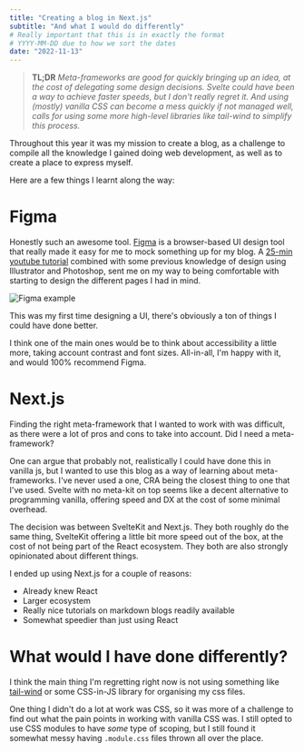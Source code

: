 ```yaml
---
title: "Creating a blog in Next.js"
subtitle: "And what I would do differently"
# Really important that this is in exactly the format 
# YYYY-MM-DD due to how we sort the dates
date: "2022-11-13"
---
```


> **TL;DR** *Meta-frameworks are good for quickly bringing up an idea, at the cost of delegating some design decisions. Svelte could have been a way to achieve faster speeds, but I don't really regret it. And using (mostly) vanilla CSS can become a mess quickly if not managed well, calls for using some more high-level libraries like tail-wind to simplify this process.*

Throughout this year it was my mission to create a blog, as a challenge to compile all the knowledge I gained doing web development, as well as to create a place to express myself. 

Here are a few things I learnt along the way:

# Figma

Honestly such an awesome tool. [Figma](https://www.figma.com/) is a browser-based UI design tool that really made it easy for me to mock something up for my blog. A [25-min youtube tutorial](https://www.youtube.com/watch?v=FTFaQWZBqQ8) combined with some previous knowledge of design using Illustrator and Photoshop, sent me on my way to being comfortable with starting to design the different pages I had in mind. 

![Figma example](/images/posts/2021-02-02-nextjs-blog/figma-example.png)

This was my first time designing a UI, there's obviously a ton of things I could have done better. 

I think one of the main ones would be to think about accessibility a little more, taking account contrast and font sizes. All-in-all, I'm happy with it, and would 100% recommend Figma.

# Next.js

Finding the right meta-framework that I wanted to work with was difficult, as there were a lot of pros and cons to take into account. Did I need a meta-framework?

One can argue that probably not, realistically I could have done this in vanilla js, but I wanted to use this blog as a way of learning about meta-frameworks. I've never used a one, CRA being the closest thing to one that I've used. Svelte with no meta-kit on top seems like a decent alternative to programming vanilla, offering speed and DX at the cost of some minimal overhead.

The decision was between SvelteKit and Next.js. They both roughly do the same thing, SvelteKit offering a little bit more speed out of the box, at the cost of not being part of the React ecosystem. They both are also strongly opinionated about different things.

I ended up using Next.js for a couple of reasons:
* Already knew React
* Larger ecosystem 
* Really nice tutorials on markdown blogs readily available
* Somewhat speedier than just using React

# What would I have done differently?

I think the main thing I'm regretting right now is not using something like [tail-wind](https://tailwindcss.com/) or some CSS-in-JS library for organising my css files. 

One thing I didn't do a lot at work was CSS, so it was more of a challenge to find out what the pain points in working with vanilla CSS was. I still opted to use CSS modules to have *some* type of scoping, but I still found it somewhat messy having `.module.css` files thrown all over the place.